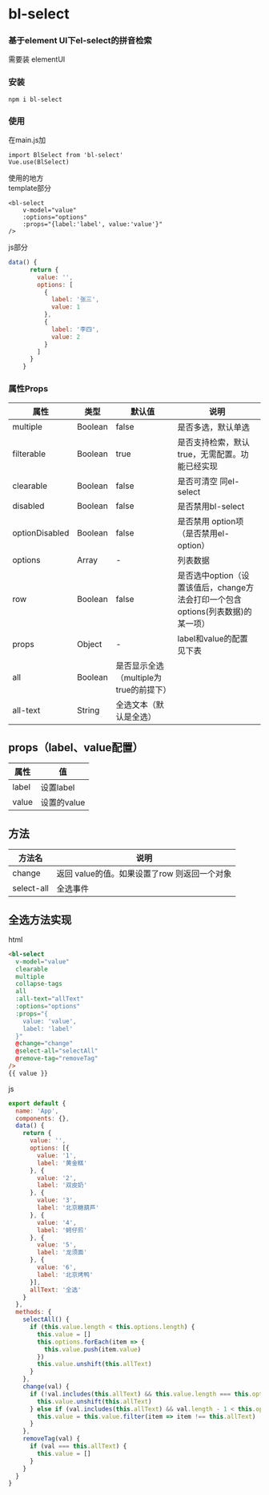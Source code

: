 # bl-select

### 基于element UI下el-select的拼音检索
需要装 elementUI
### 安装
`npm i bl-select`
### 使用
在main.js加
```
import BlSelect from 'bl-select'
Vue.use(BlSelect)
```
使用的地方   
template部分
```
<bl-select
    v-model="value"
    :options="options"
    :props="{label:'label', value:'value'}"
/>
```
js部分
```js
data() {
      return {
        value: '',
        options: [
          {
            label: '张三',
            value: 1
          },
          {
            label: '李四',
            value: 2
          }
        ]
      }
    }
```
### 属性Props 

属性 | 类型 | 默认值 | 说明
---|---|---|---
multiple | Boolean | false|是否多选，默认单选
filterable | Boolean | true |是否支持检索，默认true，无需配置。功能已经实现
clearable | Boolean | false | 是否可清空 同el-select
disabled | Boolean | false | 是否禁用bl-select
optionDisabled | Boolean | false | 是否禁用 option项（是否禁用el-option）
options | Array | - | 列表数据
row | Boolean |false | 是否选中option（设置该值后，change方法会打印一个包含options(列表数据)的某一项）
props | Object | - | label和value的配置 见下表
all | Boolean | 是否显示全选（multiple为true的前提下）
all-text | String | 全选文本（默认是全选）

## props（label、value配置）
属性 | 值
---|---
label | 设置label
value | 设置的value

## 方法
方法名 | 说明
---|---
change| 返回 value的值。如果设置了row 则返回一个对象
select-all | 全选事件

## 全选方法实现
html    
```html
<bl-select
  v-model="value"
  clearable
  multiple
  collapse-tags
  all
  :all-text="allText"
  :options="options"
  :props="{
    value: 'value',
    label: 'label'
  }"
  @change="change"
  @select-all="selectAll"
  @remove-tag="removeTag"
/>
{{ value }}
```
js
```js
export default {
  name: 'App',
  components: {},
  data() {
    return {
      value: '',
      options: [{
        value: '1',
        label: '黄金糕'
      }, {
        value: '2',
        label: '双皮奶'
      }, {
        value: '3',
        label: '北京糖葫芦'
      }, {
        value: '4',
        label: '蚵仔煎'
      }, {
        value: '5',
        label: '龙须面'
      }, {
        value: '6',
        label: '北京烤鸭'
      }],
      allText: '全选'
    }
  },
  methods: {
    selectAll() {
      if (this.value.length < this.options.length) {
        this.value = []
        this.options.forEach(item => {
          this.value.push(item.value)
        })
        this.value.unshift(this.allText)
      }
    },
    change(val) {
      if (!val.includes(this.allText) && this.value.length === this.options.length) {
        this.value.unshift(this.allText)
      } else if (val.includes(this.allText) && val.length - 1 < this.options.length) {
        this.value = this.value.filter(item => item !== this.allText)
      }
    },
    removeTag(val) {
      if (val === this.allText) {
        this.value = []
      }
    }
  }
}
```